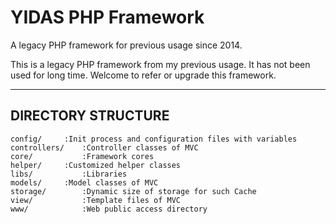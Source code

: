 YIDAS PHP Framework
===================

A legacy PHP framework for previous usage since 2014.

This is a legacy PHP framework from my previous usage. It has not been used for long time. Welcome to refer or upgrade this framework.

---

DIRECTORY STRUCTURE
-------------------

```
config/		:Init process and configuration files with variables
controllers/	:Controller classes of MVC
core/			:Framework cores
helper/		:Customized helper classes
libs/			:Libraries
models/		:Model classes of MVC
storage/		:Dynamic size of storage for such Cache
view/			:Template files of MVC
www/			:Web public access directory
```
